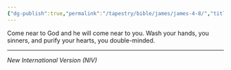 ```yaml
---
{"dg-publish":true,"permalink":"/tapestry/bible/james/james-4-8/","title":"James 4:8","hide":true,"tags":["bible-verse","bible-verse"],"dgHomeLink":true,"dgShowLocalGraph":true,"dgEnableSearch":true}
---
```



Come near to God and he will come near to you. Wash your hands, you sinners, and purify your hearts, you double-minded.


---
*New International Version (NIV)*